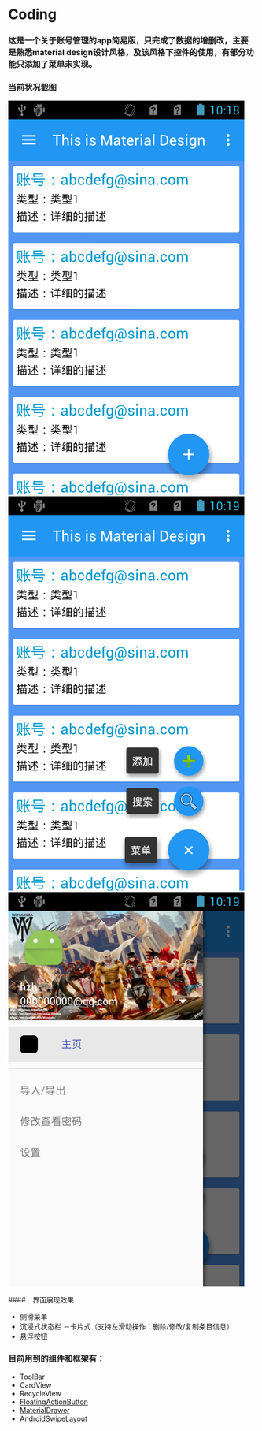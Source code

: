 # Coding

### 这是一个关于账号管理的app简易版，只完成了数据的增删改，主要是熟悉material design设计风格，及该风格下控件的使用，有部分功能只添加了菜单未实现。

### 当前状况截图

![main](/screenshoots/main.png) ![fab](/screenshoots/floatingactionbutton.png) ![md](/screenshoots/materialdrawer.png)

####　界面展现效果

- 侧滑菜单
- 沉浸式状态栏
－卡片式（支持左滑动操作：删除/修改/复制条目信息）
- 悬浮按钮

### 目前用到的组件和框架有：

- ToolBar
- CardView
- RecycleView
- [FloatingActionButton](https://github.com/Clans/FloatingActionButton/wiki/Changelog)
- [MaterialDrawer](https://github.com/mikepenz/MaterialDrawer)
- [AndroidSwipeLayout](https://github.com/daimajia/AndroidSwipeLayout)

